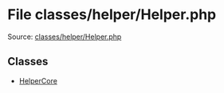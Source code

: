 File classes/helper/Helper.php
=========

Source: [classes/helper/Helper.php](https://github.com/PrestaShop/PrestaShop/blob/1.6.0.14/classes/helper/Helper.php)


Classes
-------

* [HelperCore](class.HelperCore.md)

